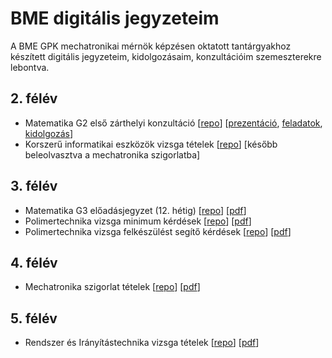 # BME digitális jegyzeteim

A BME GPK mechatronikai mérnök képzésen oktatott tantárgyakhoz készített
digitális jegyzeteim, kidolgozásaim, konzultációim szemeszterekre lebontva.

## 2. félév

- Matematika G2 első zárthelyi konzultáció
  [[repo](https://github.com/tibi1220/MSZO-G2-1ZH-konzi)]
  [[prezentáció](https://github.com/tibi1220/MSZO-G2-1ZH-konzi/releases/latest/download/mszo-g2-1zh-eloadas.pdf),
  [feladatok](https://github.com/tibi1220/MSZO-G2-1ZH-konzi/releases/latest/download/mszo-g2-1zh-feladatok.pdf),
  [kidolgozás](https://github.com/tibi1220/MSZO-G2-1ZH-konzi/releases/latest/download/mszo-g2-1zh-kidolgozas.pdf)]
- Korszerű informatikai eszközök vizsga tételek
  [[repo](https://github.com/tibi1220/kie_vizsga)]
  [később beleolvasztva a mechatronika szigorlatba]

## 3. félév

- Matematika G3 előadásjegyzet (12. hétig)
  [[repo](https://github.com/tibi1220/G3-jegyzet)]
  [[pdf](https://github.com/tibi1220/G3-jegyzet/releases/latest/download/G3-jegyzet.pdf)]
- Polimertechnika vizsga minimum kérdések
  [[repo](https://github.com/tibi1220/polimer-minimum)]
  [[pdf](https://github.com/tibi1220/polimer-minimum/releases/latest/download/polimer_minimum.pdf)]
- Polimertechnika vizsga felkészülést segítő kérdések
  [[repo](https://github.com/tibi1220/polimer-segito)]
  [[pdf](https://github.com/tibi1220/polimer-segito/releases/latest/download/polimer_segito.pdf)]

## 4. félév

- Mechatronika szigorlat tételek
  [[repo](https://github.com/tibi1220/mecha-szigo)]
  [[pdf](https://github.com/tibi1220/mecha-szigo/releases/latest/download/mecha-szigo-ST.pdf)]

## 5. félév

- Rendszer és Irányítástechnika vizsga tételek
  [[repo](https://github.com/tibi1220/irtech-vizsga)]
  [[pdf](https://github.com/tibi1220/irtech-vizsga/releases/latest/download/irtech_vizsga_ST.pdf)]
